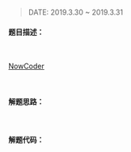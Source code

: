 # 

> DATE: 2019.3.30 ~ 2019.3.31

#### 题目描述：

> 

<br/>

[NowCoder]()

<br/>

#### 解题思路：

> 

<br/>

#### 解题代码：

```C++

```

